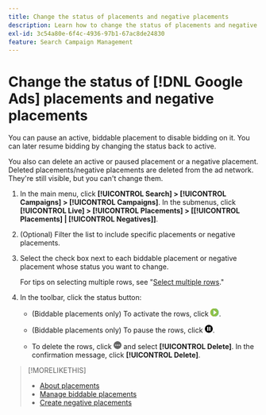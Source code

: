 ```yaml
---
title: Change the status of placements and negative placements
description: Learn how to change the status of placements and negative placements for [!DNL Google Ads].
exl-id: 3c54a80e-6f4c-4936-97b1-67ac8de24830
feature: Search Campaign Management
---
```

# Change the status of [!DNL Google Ads] placements and negative placements

You can pause an active, biddable placement to disable bidding on it. You can later resume bidding by changing the status back to active.

You also can delete an active or paused placement or a negative placement. Deleted placements/negative placements are deleted from the ad network. They're still visible, but you can't change them.

1. In the main menu, click **[!UICONTROL Search] > [!UICONTROL Campaigns] > [!UICONTROL Campaigns]**. In the submenus, click **[!UICONTROL Live] > [!UICONTROL Placements] > \[[!UICONTROL Placements] \| [!UICONTROL Negatives]\]**.

1. (Optional) Filter the list to include specific placements or negative placements.

1. Select the check box next to each biddable placement or negative placement whose status you want to change.

   For tips on selecting multiple rows, see "[Select multiple rows](/help/search-social-commerce/common-tasks/navigation-editing-selection/multiple-rows-select.md)."

1. In the toolbar, click the status button:

   * (Biddable placements only) To activate the rows, click ![Activate](/help/search-social-commerce/assets/activate.png "Activate").
   
   * (Biddable placements only) To pause the rows, click ![Pause](/help/search-social-commerce/assets/pause.png "Pause").
   
   * To delete the rows, click ![More](/help/search-social-commerce/assets/more.png "More") and select **[!UICONTROL Delete]**. In the confirmation message, click **[!UICONTROL Delete]**.

>[!MORELIKETHIS]
>
>* [About placements](placement-about.md)
>* [Manage biddable placements](placement-manage.md)
>* [Create negative placements](placement-negative-create.md)
